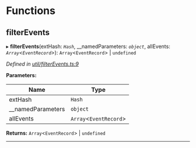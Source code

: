 

# Functions

<a id="filterevents"></a>

##  filterEvents

▸ **filterEvents**(extHash: *`Hash`*, __namedParameters: *`object`*, allEvents: *`Array`<`EventRecord`>*):  `Array`<`EventRecord`> &#124; `undefined`

*Defined in [util/filterEvents.ts:9](https://github.com/polkadot-js/api/blob/e802b8e/packages/api/src/util/filterEvents.ts#L9)*

**Parameters:**

| Name | Type |
| ------ | ------ |
| extHash | `Hash` |
| __namedParameters | `object` |
| allEvents | `Array`<`EventRecord`> |

**Returns:**  `Array`<`EventRecord`> &#124; `undefined`

___

